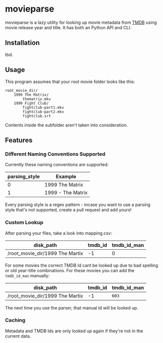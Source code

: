 # movieparse

movieparse is a lazy utility for looking up movie metadata from [TMDB](https://www.themoviedb.org/) using movie release year and title. It has both an
Python API and CLI.

## Installation

tbd.

## Usage

This program assumes that your root movie folder looks like this:

```
root_movie_dir/
    1999 The Matrix/
        thematrix.mkv
    1999 Fight Club/
        fightclub-part1.mkv
        fightclub-part2.mkv
        fightclub.srt
```

Contents inside the subfolder aren't taken into consideration.

## Features

### Different Naming Conventions Supported

Currently these naming conventions are supported:

| parsing_style | Example           |
| ------------- | ----------------- |
| 0             | 1999 The Matrix   |
| 1             | 1999 - The Matrix |

Every parsing style is a regex pattern - incase you want to use a parsing style that's not supported, create a pull request and add yours!

### Custom Lookup

After parsing your files, take a look into mapping.csv:

| disk_path                       | tmdb_id | tmdb_id_man |
| ------------------------------- | ------- | ----------- |
| /root_movie_dir/1999 The Martix | -1      | 0           |

For some movies the correct TMDB Id cant be looked up due to bad spelling or old year-title combinations. For these movies
you can add the `tmdb_id_man` manually:

| disk_path                       | tmdb_id | tmdb_id_man |
| ------------------------------- | ------- | ----------- |
| /root_movie_dir/1999 The Martix | -1      | `603`       |

The next time you use the parser, that manual id will be looked up.

### Caching

Metadata and TMDB Ids are only looked up again if they're not in the current data.
